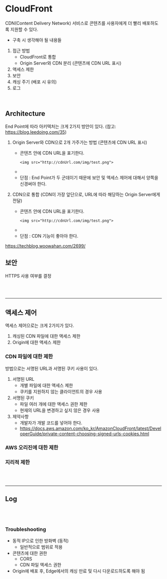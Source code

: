 # CloudFront
CDN(Content Delivery Network) 서비스로 콘텐츠를 사용자에게 더 빨리 배포하도록 지원할 수 있다.
* 구축 시 생각해야 될 내용들
1) 접근 방법
    * CloudFront로 통합
    * Origin Server와 CDN 분리 (콘텐츠에 CDN URL 표시)
2) 액세스 제한
3) 보안
4) 캐싱 주기 (배포 시 유의)
5) 로그

</br>

## Architecture
End Point에 따라 아키텍처는 크게 2가지 방안이 있다. (참고: https://blog.leedoing.com/35)
1) Origin Server와 CDN으로 2개 가주가는 방법 (콘텐츠에 CDN URL 표시)
    * 콘텐츠 안에 CDN URL을 표기한다.
        ```
        <img src="http://cdnUrl.com/img/test.png">
        ```
    * 
    * 단점 : End Point가 두 군데이기 때문에 보안 및 액세스 제어에 대해서 양쪽을 신경써야 한다.


2) CDN으로 통합 (CDN이 가장 앞단으로, URL에 따라 해당하는 Origin Server에게 전달)
    * 콘텐츠 안에 CDN URL을 표기한다.
        ```
        <img src="http://cdnUrl.com/img/test.png">
        ```
    * 
    * 단점 : CDN 기능이 좋아야 한다.











https://techblog.woowahan.com/2699/



## 보안
HTTPS 사용 여부를 결정

</br>
</br>


---
## 액세스 제어
액세스 제어으로는 크게 2가지가 있다.
1) 캐싱된 CDN 파일에 대한 액세스 제한
2) Origin에 대한 액세스 제한

### CDN 파일에 대한 제한
방법으로는 서명된 URL과 서명된 쿠키 사용이 있다.
1. 서명된 URL
    * 개별 파일에 대한 액세스 제한
    * 쿠키를 지원하지 않는 클라이언트의 경우 사용
2. 서명된 쿠키
    * 파일 여러 개에 대한 액세스 권한 제한
    * 현재의 URL을 변경하고 싶지 않은 경우 사용
3. 제약사항
    * 개발자가 개발 코드를 넣어야 한다.
    * https://docs.aws.amazon.com/ko_kr/AmazonCloudFront/latest/DeveloperGuide/private-content-choosing-signed-urls-cookies.html


### AWS 오리진에 대한 제한




### 지리적 제한


</br>
</br>

---
## Log



</br>
</br>



### Troubleshooting
* 동적 IP으로 인한 방화벽 (동적)
    * 일반적으로 범위로 적용
* 콘텐츠에 대한 권한
    * CORS
    * CDN 파일 액세스 권한
* Origin에 배포 후, Edge에서의 캐싱 만료 및 다시 다운로드하도록 해야 됨
</br>
